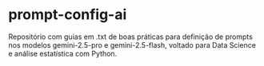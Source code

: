 # prompt-config-ai
Repositório com guias em .txt de boas práticas para definição de prompts nos modelos gemini-2.5-pro e gemini-2.5-flash, voltado para Data Science e análise estatística com Python.
